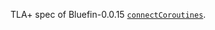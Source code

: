 TLA+ spec of Bluefin-0.0.15 [`connectCoroutines`](https://github.com/tomjaguarpaw/bluefin/blob/master/bluefin-internal/src/Bluefin/Internal.hs#L129-L154).
